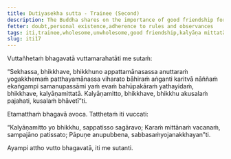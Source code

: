 ```yaml
---
title: Dutiyasekha sutta - Trainee (Second)
description: The Buddha shares on the importance of good friendship for a trainee bhikkhu.
fetter: doubt,personal existence,adherence to rules and observances
tags: iti,trainee,wholesome,unwholesome,good friendship,kalyāṇa mittatā
slug: iti17
---
```


Vuttañhetaṁ bhagavatā vuttamarahatāti me sutaṁ:

“Sekhassa, bhikkhave, bhikkhuno appattamānasassa anuttaraṁ yogakkhemaṁ patthayamānassa viharato bāhiraṁ aṅganti karitvā nāññaṁ ekaṅgampi samanupassāmi yaṁ evaṁ bahūpakāraṁ yathayidaṁ, bhikkhave, kalyāṇamittatā. Kalyāṇamitto, bhikkhave, bhikkhu akusalaṁ pajahati, kusalaṁ bhāvetī”ti.

Etamatthaṁ bhagavā avoca. Tatthetaṁ iti vuccati:

“Kalyāṇamitto yo bhikkhu,
sappatisso sagāravo;
Karaṁ mittānaṁ vacanaṁ,
sampajāno patissato;
Pāpuṇe anupubbena,
sabbasaṁyojanakkhayan”ti.

Ayampi attho vutto bhagavatā, iti me sutanti.
